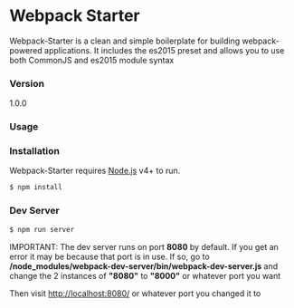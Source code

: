 # Webpack Starter

Webpack-Starter is a clean and simple boilerplate for building webpack-powered applications. It includes the es2015 preset and allows you to use both CommonJS and es2015 module syntax

### Version
1.0.0

### Usage


### Installation

Webpack-Starter requires [Node.js](https://nodejs.org/) v4+ to run.

```sh
$ npm install
```

### Dev Server

```sh
$ npm run server
```
IMPORTANT: The dev server runs on port **8080** by default. If you get an error it may be because that port is in use. If so, go to **/node_modules/webpack-dev-server/bin/webpack-dev-server.js** and change the 2 instances of **"8080"** to **"8000"** or whatever port you want

Then visit  [http://localhost:8080/](http://localhost:8080/) or whatever port you changed it to
